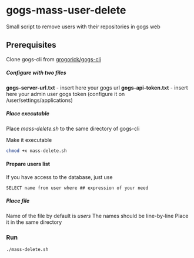 # gogs-mass-user-delete
Small script to remove users with their repositories in gogs web

## Prerequisites

Clone gogs-cli from [grogorick/gogs-cli](https://github.com/grogorick/gogs-cli)

##### Configure with two files 

**gogs-server-url.txt** - insert here your gogs url
**gogs-api-token.txt**  - insert here your admin user gogs token (configure it on /user/settings/applications)

##### Place executable

Place *mass-delete.sh* to the same directory of gogs-cli

Make it executable

```bash
chmod +x mass-delete.sh
```

#### Prepare users list
If you have access to the database, just use 

```mysql
SELECT name from user where ## expression of your need
```

##### Place file
Name of the file by default is *users*
The names should be line-by-line
Place it in the same directory

### Run

```bash
./mass-delete.sh
```
